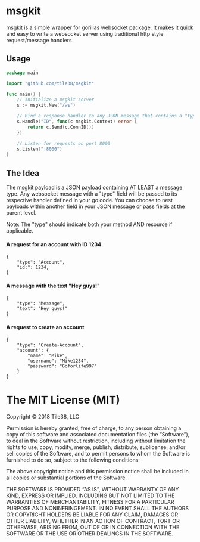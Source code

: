 # msgkit

msgkit is a simple wrapper for gorillas websocket package. It makes it quick and easy to write a websocket server using traditional http style request/message handlers

## Usage

```go
package main

import "github.com/tile38/msgkit"

func main() {
    // Initialize a msgkit server
	s := msgkit.New("/ws")

	// Bind a response handler to any JSON message that contains a "type" of "ID"
	s.Handle("ID", func(c msgkit.Context) error {
		return c.Send(c.ConnID())
	})

	// Listen for requests on port 8000
	s.Listen(":8000")
}
```

## The Idea

The msgkit payload is a JSON payload containing AT LEAST a message type. Any websocket message with a "type" field will be passed to its respective handler defined in your go code. You can choose to nest payloads within another field in your JSON message or pass fields at the parent level.

Note: The "type" should indicate both your method AND resource if applicable.

#### A request for an account with ID 1234
```
{
    "type": "Account",
    "id:": 1234,
}
```

#### A message with the text "Hey guys!"
```
{
    "type": "Message",
    "text": "Hey guys!"
}
```

#### A request to create an account
```
{
    "type": "Create-Account",
    "account": {
        "name": "Mike",
        "username": "Mike1234",
        "password": "Goforlife997"
    }
}
```

The MIT License (MIT)
=====================

Copyright © 2018 Tile38, LLC

Permission is hereby granted, free of charge, to any person
obtaining a copy of this software and associated documentation
files (the “Software”), to deal in the Software without
restriction, including without limitation the rights to use,
copy, modify, merge, publish, distribute, sublicense, and/or sell
copies of the Software, and to permit persons to whom the
Software is furnished to do so, subject to the following
conditions:

The above copyright notice and this permission notice shall be
included in all copies or substantial portions of the Software.

THE SOFTWARE IS PROVIDED “AS IS”, WITHOUT WARRANTY OF ANY KIND,
EXPRESS OR IMPLIED, INCLUDING BUT NOT LIMITED TO THE WARRANTIES
OF MERCHANTABILITY, FITNESS FOR A PARTICULAR PURPOSE AND
NONINFRINGEMENT. IN NO EVENT SHALL THE AUTHORS OR COPYRIGHT
HOLDERS BE LIABLE FOR ANY CLAIM, DAMAGES OR OTHER LIABILITY,
WHETHER IN AN ACTION OF CONTRACT, TORT OR OTHERWISE, ARISING
FROM, OUT OF OR IN CONNECTION WITH THE SOFTWARE OR THE USE OR
OTHER DEALINGS IN THE SOFTWARE.
